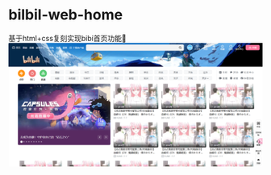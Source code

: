 # bilbil-web-home
基于html+css复刻实现bibi首页功能🤔
![image](https://github.com/xiaolelle/bilbil-web-home/blob/main/c068989f63447ed676353bf3ad8f67f.png)
